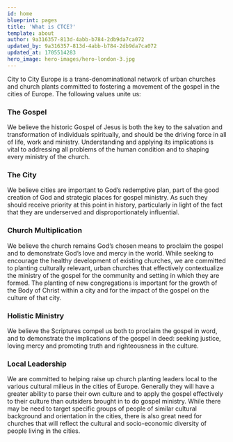 ```yaml
---
id: home
blueprint: pages
title: 'What is CTCE?'
template: about
author: 9a316357-813d-4abb-b784-2db9da7ca072
updated_by: 9a316357-813d-4abb-b784-2db9da7ca072
updated_at: 1705514283
hero_image: hero-images/hero-london-3.jpg
---
```

City to City Europe is a trans-denominational network of urban churches and church plants committed to fostering a movement of the gospel in the cities of Europe. The following values unite us:

### The Gospel
We believe the historic Gospel of Jesus is both the key to the salvation and transformation of individuals spiritually, and should be the driving force in all of life, work and ministry. Understanding and applying its implications is vital to addressing all problems of the human condition and to shaping every ministry of the church.

### The City
We believe cities are important to God’s redemptive plan, part of the good creation of God and strategic places for gospel ministry. As such they should receive priority at this point in history, particularly in light of the fact that they are underserved and disproportionately influential.

### Church Multiplication
We believe the church remains God’s chosen means to proclaim the gospel and to demonstrate God’s love and mercy in the world. While seeking to encourage the healthy development of existing churches, we are committed to planting culturally relevant, urban churches that effectively contextualize the ministry of the gospel for the community and setting in which they are formed. The planting of new congregations is important for the growth of the Body of Christ within a city and for the impact of the gospel on the culture of that city.

### Holistic Ministry
We believe the Scriptures compel us both to proclaim the gospel in word, and to demonstrate the implications of the gospel in deed: seeking justice, loving mercy and promoting truth and righteousness in the culture.

### Local Leadership
We are committed to helping raise up church planting leaders local to the various cultural milieus in the cities of Europe. Generally they will have a greater ability to parse their own culture and to apply the gospel effectively to their culture than outsiders brought in to do gospel ministry. While there may be need to target specific groups of people of similar cultural background and orientation in the cities, there is also great need for churches that will reflect the cultural and socio-economic diversity of people living in the cities.
